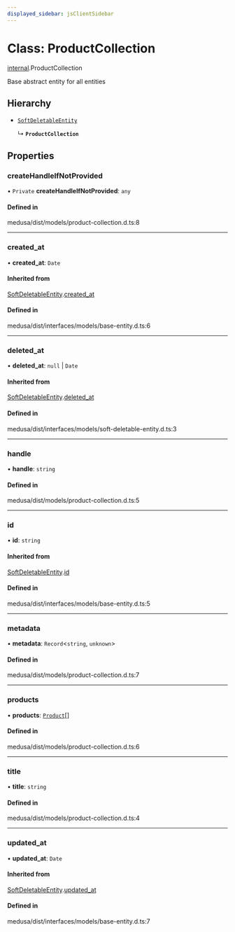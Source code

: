 ```yaml
---
displayed_sidebar: jsClientSidebar
---
```


# Class: ProductCollection

[internal](../modules/internal.md).ProductCollection

Base abstract entity for all entities

## Hierarchy

- [`SoftDeletableEntity`](internal.SoftDeletableEntity.md)

  ↳ **`ProductCollection`**

## Properties

### createHandleIfNotProvided

• `Private` **createHandleIfNotProvided**: `any`

#### Defined in

medusa/dist/models/product-collection.d.ts:8

___

### created\_at

• **created\_at**: `Date`

#### Inherited from

[SoftDeletableEntity](internal.SoftDeletableEntity.md).[created_at](internal.SoftDeletableEntity.md#created_at)

#### Defined in

medusa/dist/interfaces/models/base-entity.d.ts:6

___

### deleted\_at

• **deleted\_at**: ``null`` \| `Date`

#### Inherited from

[SoftDeletableEntity](internal.SoftDeletableEntity.md).[deleted_at](internal.SoftDeletableEntity.md#deleted_at)

#### Defined in

medusa/dist/interfaces/models/soft-deletable-entity.d.ts:3

___

### handle

• **handle**: `string`

#### Defined in

medusa/dist/models/product-collection.d.ts:5

___

### id

• **id**: `string`

#### Inherited from

[SoftDeletableEntity](internal.SoftDeletableEntity.md).[id](internal.SoftDeletableEntity.md#id)

#### Defined in

medusa/dist/interfaces/models/base-entity.d.ts:5

___

### metadata

• **metadata**: `Record`<`string`, `unknown`\>

#### Defined in

medusa/dist/models/product-collection.d.ts:7

___

### products

• **products**: [`Product`](internal.Product.md)[]

#### Defined in

medusa/dist/models/product-collection.d.ts:6

___

### title

• **title**: `string`

#### Defined in

medusa/dist/models/product-collection.d.ts:4

___

### updated\_at

• **updated\_at**: `Date`

#### Inherited from

[SoftDeletableEntity](internal.SoftDeletableEntity.md).[updated_at](internal.SoftDeletableEntity.md#updated_at)

#### Defined in

medusa/dist/interfaces/models/base-entity.d.ts:7
